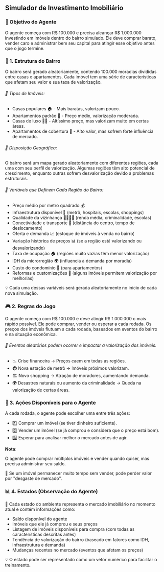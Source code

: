 ## Simulador de Investimento Imobiliário


### 🎯 Objetivo do Agente
O agente começa com R$ 100.000 e precisa alcançar R$ 1.000.000 investindo em imóveis dentro do bairro simulado. Ele deve comprar barato, vender caro e administrar bem seu capital para atingir esse objetivo antes que o jogo termine.

### 📍 1. Estrutura do Bairro
O bairro será gerado aleatoriamente, contendo 100.000 moradias divididas entre casas e apartamentos. Cada imóvel tem uma série de características que afetam seu valor e sua taxa de valorização.

###### 📌 Tipos de Imóveis:

- Casas populares 🏠 - Mais baratas, valorizam pouco.
- Apartamentos padrão 🏢 - Preço médio, valorização moderada.
- Casas de luxo 🏡💎 - Altíssimo preço, mas valorizam muito em certas áreas.
- Apartamentos de cobertura 🌇 - Alto valor, mas sofrem forte influência de mercado.

###### 📌 Disposição Geográfica:

O bairro será um mapa gerado aleatoriamente com diferentes regiões, cada uma com seu perfil de valorização.
Algumas regiões têm alto potencial de crescimento, enquanto outras sofrem desvalorização devido a problemas estruturais.

###### 📌 Variáveis que Definem Cada Região do Bairro:

- Preço médio por metro quadrado 💰
- Infraestrutura disponível 🚆 (metrô, hospitais, escolas, shoppings)
- Qualidade da vizinhança 👨‍👩‍👧‍👦 (renda média, criminalidade, escolas)
- Conectividade e transporte 🚌 (distância do centro, tempo de deslocamento)
- Oferta e demanda 📈 (estoque de imóveis à venda no bairro)
- Variação histórica de preços 📊 (se a região está valorizando ou desvalorizando)
- Taxa de ocupação 🏠 (regiões muito vazias têm menor valorização)
- IDH da microrregião 🌍 (influencia a demanda por moradia)
- Custo do condomínio 🏢 (para apartamentos)
- Reformas e customizações 🔨 (alguns imóveis permitem valorização por melhorias)

💡 Cada uma dessas variáveis será gerada aleatoriamente no início de cada nova simulação.


### 🎮 2. Regras do Jogo
O agente começa com R$ 100.000 e deve atingir R$ 1.000.000 o mais rápido possível.
Ele pode comprar, vender ou esperar a cada rodada.
Os preços dos imóveis flutuam a cada rodada, baseados em eventos do bairro e na situação econômica.

###### 📌 Eventos aleatórios podem ocorrer e impactar a valorização dos imóveis:
- 📉 Crise financeira → Preços caem em todas as regiões.
- 🚇 Nova estação de metrô → Imóveis próximos valorizam.
- 🏗 Novo shopping → Atração de moradores, aumentando demanda.
- 🌍 Desastres naturais ou aumento da criminalidade → Queda na valorização de certas áreas.



### 🤖 3. Ações Disponíveis para o Agente
A cada rodada, o agente pode escolher uma entre três ações:

- 1️⃣ Comprar um imóvel (se tiver dinheiro suficiente).
- 2️⃣ Vender um imóvel (se já comprou e considera que o preço está bom).
- 3️⃣ Esperar para analisar melhor o mercado antes de agir.

**Nota:**

O agente pode comprar múltiplos imóveis e vender quando quiser, mas precisa administrar seu saldo.

📌 Se um imóvel permanecer muito tempo sem vender, pode perder valor por "desgaste de mercado".


### 📊 4. Estados (Observação do Agente)

📌 Cada estado do ambiente representa o mercado imobiliário no momento atual e contém informações como:

- Saldo disponível do agente
- Imóveis que ele já comprou e seus preços
- Listagem de imóveis disponíveis para compra (com todas as características descritas antes)
- Tendência de valorização do bairro (baseado em fatores como IDH, infraestrutura e demanda)
- Mudanças recentes no mercado (eventos que afetam os preços)

💡 O estado pode ser representado como um vetor numérico para facilitar o treinamento.